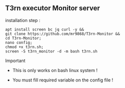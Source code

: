 ## T3rn executor Monitor server

installation step :
```
apt install screen bc jq curl -y &&
git clone https://github.com/mr9868/T3rn-Monitor &&
cd T3rn-Monitor;
nano config;
chmod +x t3rn.sh;
screen -S t3rn_monitor -d -m bash t3rn.sh
```
> [!IMPORTANT]
> * This is only works on bash linux system !
>
> * You must fill required variable on the config file !
>

